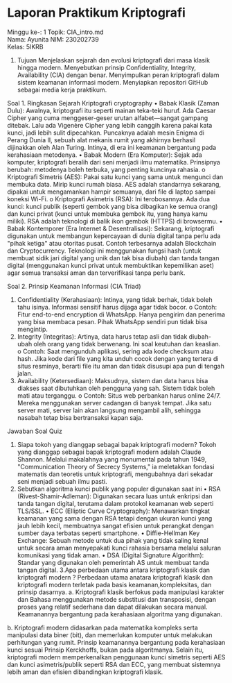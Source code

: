 # Laporan Praktikum Kriptografi
Minggu ke-: 1 
Topik: CIA_intro.md  
Nama: Ayunita 
NIM: 230202739  
Kelas: 5IKRB  

1. Tujuan
Menjelaskan sejarah dan evolusi kriptografi dari masa klasik hingga modern.
Menyebutkan prinsip Confidentiality, Integrity, Availability (CIA) dengan benar.
Menyimpulkan peran kriptografi dalam sistem keamanan informasi modern.
Menyiapkan repositori GitHub sebagai media kerja praktikum.

Soal 1. Ringkasan Sejarah Kriptografi cryptography
•	Babak Klasik (Zaman Dulu): Awalnya, kriptografi itu seperti mainan teka-teki huruf. Ada Caesar Cipher yang cuma menggeser-geser urutan alfabet—sangat gampang ditebak. Lalu ada Vigenère Cipher yang lebih canggih karena pakai kata kunci, jadi lebih sulit dipecahkan. Puncaknya adalah mesin Enigma di Perang Dunia II, sebuah alat mekanis rumit yang akhirnya berhasil dijinakkan oleh Alan Turing. Intinya, di era ini keamanan bergantung pada kerahasiaan metodenya.
•	Babak Modern (Era Komputer): Sejak ada komputer, kriptografi beralih dari seni menjadi ilmu matematika. Prinsipnya berubah: metodenya boleh terbuka, yang penting kuncinya rahasia.
o	Kriptografi Simetris (AES): Pakai satu kunci yang sama untuk mengunci dan membuka data. Mirip kunci rumah biasa. AES adalah standarnya sekarang, dipakai untuk mengamankan hampir semuanya, dari file di laptop sampai koneksi Wi-Fi.
o	Kriptografi Asimetris (RSA): Ini terobosannya. Ada dua kunci: kunci publik (seperti gembok yang bisa dibagikan ke semua orang) dan kunci privat (kunci untuk membuka gembok itu, yang hanya kamu miliki). RSA adalah teknologi di balik ikon gembok (HTTPS) di browsermu.
•	Babak Kontemporer (Era Internet & Desentralisasi): Sekarang, kriptografi digunakan untuk membangun kepercayaan di dunia digital tanpa perlu ada "pihak ketiga" atau otoritas pusat. Contoh terbesarnya adalah Blockchain dan Cryptocurrency. Teknologi ini menggunakan fungsi hash (untuk membuat sidik jari digital yang unik dan tak bisa diubah) dan tanda tangan digital (menggunakan kunci privat untuk membuktikan kepemilikan aset) agar semua transaksi aman dan terverifikasi tanpa perlu bank.

Soal 2. Prinsip Keamanan Informasi (CIA Triad)
1.	Confidentiality (Kerahasiaan): Intinya, yang tidak berhak, tidak boleh tahu isinya. Informasi sensitif harus dijaga agar tidak bocor.
o	Contoh: Fitur end-to-end encryption di WhatsApp. Hanya pengirim dan penerima yang bisa membaca pesan. Pihak WhatsApp sendiri pun tidak bisa mengintip.
2.	Integrity (Integritas): Artinya, data harus tetap asli dan tidak diubah-ubah oleh orang yang tidak berwenang. Ini soal keutuhan dan keaslian.
o	Contoh: Saat mengunduh aplikasi, sering ada kode checksum atau hash. Jika kode dari file yang kita unduh cocok dengan yang tertera di situs resminya, berarti file itu aman dan tidak disusupi apa pun di tengah jalan.
3.	Availability (Ketersediaan): Maksudnya, sistem dan data harus bisa diakses saat dibutuhkan oleh pengguna yang sah. Sistem tidak boleh mati atau terganggu.
o	Contoh: Situs web perbankan harus online 24/7. Mereka menggunakan server cadangan di banyak tempat. Jika satu server mati, server lain akan langsung mengambil alih, sehingga nasabah tetap bisa bertransaksi kapan saja.

 Jawaban Soal Quiz
1.  Siapa tokoh yang dianggap sebagai bapak kriptografi modern?
 Tokoh yang dianggap sebagai bapak kriptografi modern adalah Claude Shannon. Melalui makalahnya yang monumental pada tahun 1949, "Communication Theory of Secrecy Systems," ia meletakkan fondasi matematis dan teoretis untuk kriptografi, mengubahnya dari sekadar seni menjadi sebuah ilmu pasti.
2. Sebutkan algoritma kunci publik yang populer digunakan saat ini
•	RSA (Rivest-Shamir-Adleman): Digunakan secara luas untuk enkripsi dan tanda tangan digital, terutama dalam protokol keamanan web seperti TLS/SSL.
•	ECC (Elliptic Curve Cryptography): Menawarkan tingkat keamanan yang sama dengan RSA tetapi dengan ukuran kunci yang jauh lebih kecil, membuatnya sangat efisien untuk perangkat dengan sumber daya terbatas seperti smartphone.
•	Diffie-Hellman Key Exchange: Sebuah metode untuk dua pihak yang tidak saling kenal untuk secara aman menyepakati kunci rahasia bersama melalui saluran komunikasi yang tidak aman.
•	DSA (Digital Signature Algorithm): Standar yang digunakan oleh pemerintah AS untuk membuat tanda tangan digital.
3.Apa perbedaan utama antara kriptografi klasik dan kriptografi modern ?
 Perbedaan utama anatara kriptografi klasik dan kriptografi modern terletak pada basis keamanan,kompleksitas, dan prinsip dasarnya. 
a.	Kriptografi klasik berfokus pada manipulasi karakter dan Bahasa menggunakan metode substitusi dan transposisi, dengan proses yang relatif sederhana dan dapat dilakukan secara manual. Keamanannya bergantung pada kerahasiaan algoritma yang digunakan.

b.	Kriptografi modern didasarkan pada matematika kompleks serta manipulasi data biner (bit), dan memerlukan komputer untuk melakukan perhitungan yang rumit. Prinsip keamanannya bergantung pada kerahasiaan kunci sesuai Prinsip Kerckhoffs, bukan pada algoritmanya. Selain itu, kriptografi modern memperkenalkan penggunaan kunci simetris seperti AES dan kunci asimetris/publik seperti RSA dan ECC, yang membuat sistemnya lebih aman dan efisien dibandingkan kriptografi klasik.




